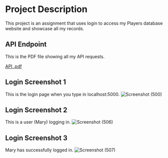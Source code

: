 
# Project Description
This project is an assignment that uses login to access my Players database website and showcase all my records.

## API Endpoint 
This is the PDF file showing all my API requests.

[API .pdf](https://github.com/ajnjit/Project_3/files/6920008/API.pdf)

## Login Screenshot 1
This is the login page when you type in localhost:5000.
![Screenshot (500)](https://user-images.githubusercontent.com/85362067/127933049-8887f1f0-affb-4286-ac62-42e88829ca03.png)

## Login Screenshot 2
This is a user (Mary) logging in.
![Screenshot (506)](https://user-images.githubusercontent.com/85362067/127933056-261e8493-8909-43d7-ab7a-0223d15caa83.png)

## Login Screenshot 3
Mary has successfully logged in.
![Screenshot (507)](https://user-images.githubusercontent.com/85362067/127933290-240b4bcc-4190-4145-a786-9f20d1138e7d.png)







